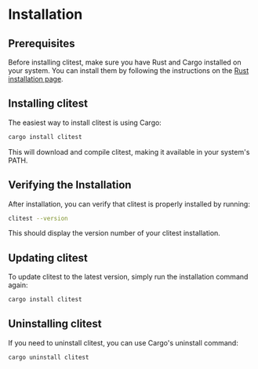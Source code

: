 # Installation

## Prerequisites

Before installing clitest, make sure you have Rust and Cargo installed on your
system. You can install them by following the instructions on the [Rust
installation page](https://www.rust-lang.org/tools/install).

## Installing clitest

The easiest way to install clitest is using Cargo:

```bash
cargo install clitest
```

This will download and compile clitest, making it available in your system's PATH.

## Verifying the Installation

After installation, you can verify that clitest is properly installed by running:

```bash
clitest --version
```

This should display the version number of your clitest installation.

## Updating clitest

To update clitest to the latest version, simply run the installation command again:

```bash
cargo install clitest
```

## Uninstalling clitest

If you need to uninstall clitest, you can use Cargo's uninstall command:

```bash
cargo uninstall clitest
``` 
